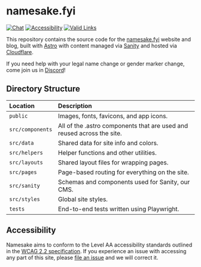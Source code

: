 # namesake.fyi

[![Chat](https://img.shields.io/discord/1250552190402035835?color=5865F2&logo=discord&logoColor=white)](https://namesake.fyi/chat) [![Accessibility](https://github.com/namesakefyi/namesake.fyi/actions/workflows/accessibility.yml/badge.svg)](https://github.com/namesakefyi/namesake.fyi/actions/workflows/accessibility.yml) [![Valid Links](https://github.com/namesakefyi/namesake.fyi/actions/workflows/links.yml/badge.svg)](https://github.com/namesakefyi/namesake.fyi/actions/workflows/links.yml)

This repository contains the source code for the [namesake.fyi](https://namesake.fyi) website and blog, built with [Astro](https://astro.build) with content managed via [Sanity](https://www.sanity.io/) and hosted via [Cloudflare](https://cloudflare.com).

If you need help with your legal name change or gender marker change, come join us in [Discord](https://namesake.fyi/chat)!

## Directory Structure

| Location         | Description                                                             |
| :--------------- | :---------------------------------------------------------------------- |
| `public`         | Images, fonts, favicons, and app icons.                                 |
| `src/components` | All of the .astro components that are used and reused across the site.  |
| `src/data`       | Shared data for site info and colors.                                   |
| `src/helpers`    | Helper functions and other utilities.                                   |
| `src/layouts`    | Shared layout files for wrapping pages.                                 |
| `src/pages`      | Page-based routing for everything on the site.                          |
| `src/sanity`     | Schemas and components used for Sanity, our CMS.
| `src/styles`     | Global site styles.                                                     |
| `tests`          | End-to-end tests written using Playwright.                              |

## Accessibility

Namesake aims to conform to the Level AA accessibility standards outlined in the [WCAG 2.2 specification](https://www.w3.org/TR/WCAG22/). If you experience an issue with accessing any part of this site, please [file an issue](https://github.com/namesakefyi/namesake.fyi/issues) and we will correct it.
